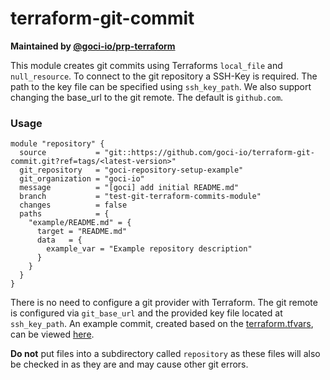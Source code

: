 # terraform-git-commit

**Maintained by [@goci-io/prp-terraform](https://github.com/orgs/goci-io/teams/prp-terraform)**

This module creates git commits using Terraforms `local_file` and `null_resource`. 
To connect to the git repository a SSH-Key is required. The path to the key file can be specified using `ssh_key_path`.
We also support changing the base_url to the git remote. The default is `github.com`.

### Usage

```hcl
module "repository" {
  source           = "git::https://github.com/goci-io/terraform-git-commit.git?ref=tags/<latest-version>"
  git_repository   = "goci-repository-setup-example"
  git_organization = "goci-io"
  message          = "[goci] add initial README.md"
  branch           = "test-git-terraform-commits-module"
  changes          = false
  paths            = {
    "example/README.md" = {
      target = "README.md"
      data   = {
        example_var = "Example repository description"
      }
    }
  }
}
```

There is no need to configure a git provider with Terraform. The git remote is configured via `git_base_url` and the provided key file located at `ssh_key_path`. 
An example commit, created based on the [terraform.tfvars](https://github.com/goci-io/git-terraform-commit/tree/master/terraform.tfvars.example), can be viewed [here](https://github.com/goci-io/goci-repository-setup-example/compare/test-git-terraform-commits-module?expand=1).

**Do not** put files into a subdirectory called `repository` as these files will also be checked in as they are and may cause other git errors.
